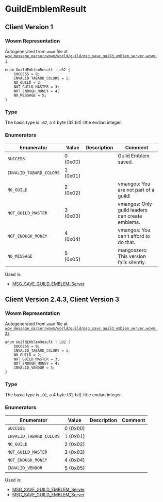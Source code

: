 # GuildEmblemResult

## Client Version 1

### Wowm Representation

Autogenerated from `wowm` file at [`wow_message_parser/wowm/world/guild/msg_save_guild_emblem_server.wowm:1`](https://github.com/gtker/wow_messages/tree/main/wow_message_parser/wowm/world/guild/msg_save_guild_emblem_server.wowm#L1).

```rust,ignore
enum GuildEmblemResult : u32 {
    SUCCESS = 0;
    INVALID_TABARD_COLORS = 1;
    NO_GUILD = 2;
    NOT_GUILD_MASTER = 3;
    NOT_ENOUGH_MONEY = 4;
    NO_MESSAGE = 5;
}
```
### Type
The basic type is `u32`, a 4 byte (32 bit) little endian integer.
### Enumerators
| Enumerator | Value  | Description | Comment |
| --------- | -------- | ----------- | ------- |
| `SUCCESS` | 0 (0x00) |  | Guild Emblem saved. |
| `INVALID_TABARD_COLORS` | 1 (0x01) |  |  |
| `NO_GUILD` | 2 (0x02) |  | vmangos: You are not part of a guild! |
| `NOT_GUILD_MASTER` | 3 (0x03) |  | vmangos: Only guild leaders can create emblems. |
| `NOT_ENOUGH_MONEY` | 4 (0x04) |  | vmangos: You can't afford to do that. |
| `NO_MESSAGE` | 5 (0x05) |  | mangoszero: This version fails silently. |

Used in:
* [MSG_SAVE_GUILD_EMBLEM_Server](msg_save_guild_emblem_server.md)

## Client Version 2.4.3, Client Version 3

### Wowm Representation

Autogenerated from `wowm` file at [`wow_message_parser/wowm/world/guild/msg_save_guild_emblem_server.wowm:22`](https://github.com/gtker/wow_messages/tree/main/wow_message_parser/wowm/world/guild/msg_save_guild_emblem_server.wowm#L22).

```rust,ignore
enum GuildEmblemResult : u32 {
    SUCCESS = 0;
    INVALID_TABARD_COLORS = 1;
    NO_GUILD = 2;
    NOT_GUILD_MASTER = 3;
    NOT_ENOUGH_MONEY = 4;
    INVALID_VENDOR = 5;
}
```
### Type
The basic type is `u32`, a 4 byte (32 bit) little endian integer.
### Enumerators
| Enumerator | Value  | Description | Comment |
| --------- | -------- | ----------- | ------- |
| `SUCCESS` | 0 (0x00) |  |  |
| `INVALID_TABARD_COLORS` | 1 (0x01) |  |  |
| `NO_GUILD` | 2 (0x02) |  |  |
| `NOT_GUILD_MASTER` | 3 (0x03) |  |  |
| `NOT_ENOUGH_MONEY` | 4 (0x04) |  |  |
| `INVALID_VENDOR` | 5 (0x05) |  |  |

Used in:
* [MSG_SAVE_GUILD_EMBLEM_Server](msg_save_guild_emblem_server.md)
* [MSG_SAVE_GUILD_EMBLEM_Server](msg_save_guild_emblem_server.md)

